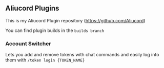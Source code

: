 ## Aliucord Plugins
This is my Aliucord Plugin repository (https://github.com/Aliucord)

You can find plugin builds in the `builds branch`

### Account Switcher
Lets you add and remove tokens with chat commands and easily log into them with `/token login {TOKEN_NAME}`

